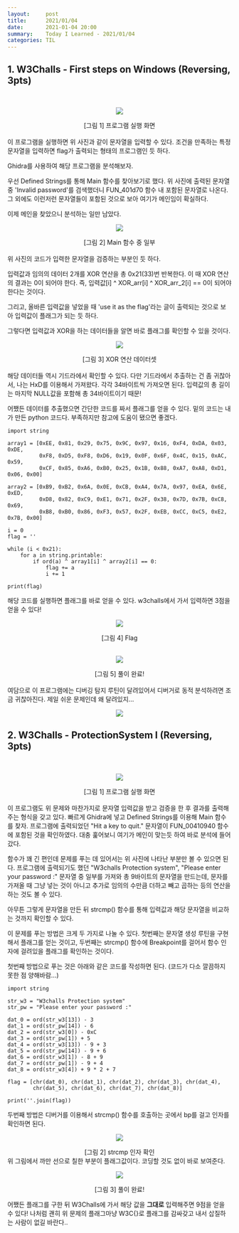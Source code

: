 ```yaml
---
layout:     post
title:      2021/01/04
date:       2021-01-04 20:00
summary:    Today I Learned - 2021/01/04
categories: TIL
---
```


## 1. W3Challs - First steps on Windows (Reversing, 3pts)

<br>
<p align="center"><img src="https://user-images.githubusercontent.com/75083364/103515317-da163b00-4eb1-11eb-94c1-13383e5ffe39.png"></p>
<center>[그림 1] 프로그램 실행 화면</center><br>
이 프로그램을 실행하면 위 사진과 같이 문자열을 입력할 수 있다.
조건을 만족하는 특정 문자열을 입력하면 flag가 출력되는 형태의 프로그램인 듯 하다.

Ghidra를 사용하여 해당 프로그램을 분석해보자.

우선 Defined Strings를 통해 Main 함수를 찾아보기로 했다.
위 사진에 출력된 문자열 중 'Invalid password'를 검색했더니 FUN_401d70 함수 내 포함된 문자열로 나온다. 그 외에도 이런저런 문자열들이 포함된 것으로 보아 여기가 메인임이 확실하다.

이제 메인을 찾았으니 분석하는 일만 남았다.

<p align="center"><img src="https://user-images.githubusercontent.com/75083364/103515322-db476800-4eb1-11eb-9cc2-b8ffbf4ec063.png"></p>
<center>[그림 2] Main 함수 중 일부</center><br>
위 사진의 코드가 입력한 문자열을 검증하는 부분인 듯 하다.

입력값과 임의의 데이터 2개를 XOR 연산을 총 0x21(33)번 반복한다.
이 때 XOR 연산의 결과는 0이 되어야 한다. 즉, 입력값[i] ^ XOR_arr[i] ^ XOR_arr_2[i] == 0이 되어야 한다는 것이다.

그리고, 올바른 입력값을 넣었을 때 'use it as the flag'라는 글이 출력되는 것으로 보아 입력값이 플래그가 되는 듯 하다.

그렇다면 입력값과 XOR을 하는 데이터들을 알면 바로 플래그를 확인할 수 있을 것이다.

<p align="center"><img src="https://user-images.githubusercontent.com/75083364/103515325-dbdffe80-4eb1-11eb-86a1-1333d27cf6cf.png"></p>
<center>[그림 3] XOR 연산 데이터셋</center><br>
해당 데이터들 역시 기드라에서 확인할 수 있다. 
다만 기드라에서 추출하는 건 좀 귀찮아서, 나는 HxD를 이용해서 가져왔다.
각각 34바이트씩 가져오면 된다. 입력값의 총 길이는 마지막 NULL값을 포함해 총 34바이트이기 때문!

어쨌든 데이터를 추출했으면 간단한 코드를 짜서 플래그를 얻을 수 있다.
밑의 코드는 내가 만든 python 코드다. 부족하지만 참고에 도움이 됐으면 좋겠다.

```{.python}
import string

array1 = [0xEE, 0x81, 0x29, 0x75, 0x9C, 0x97, 0x16, 0xF4, 0xDA, 0x03, 0xDE,
          0xF8, 0xD5, 0xF8, 0xD6, 0x19, 0x0F, 0x6F, 0x4C, 0x15, 0xAC, 0x59,
          0xCF, 0x85, 0xA6, 0xB0, 0x25, 0x1B, 0x88, 0xA7, 0xA8, 0xD1, 0x06, 0x00]

array2 = [0xB9, 0xB2, 0x6A, 0x0E, 0xCB, 0xA4, 0x7A, 0x97, 0xEA, 0x6E, 0xED,
          0xD8, 0x82, 0xC9, 0xE1, 0x71, 0x2F, 0x38, 0x7D, 0x7B, 0xC8, 0x69,
          0xB8, 0xB0, 0x86, 0xF3, 0x57, 0x2F, 0xEB, 0xCC, 0xC5, 0xE2, 0x7B, 0x00]

i = 0
flag = ''

while (i < 0x21):
    for a in string.printable:
        if ord(a) ^ array1[i] ^ array2[i] == 0:
            flag += a
            i += 1

print(flag)
```

해당 코드를 실행하면 플래그를 바로 얻을 수 있다. w3challs에서 가서 입력하면 3점을 얻을 수 있다!

<p align="center"><img src="https://user-images.githubusercontent.com/75083364/103515327-dc789500-4eb1-11eb-956c-0f61a4a5c089.png"></p>
<center>[그림 4] Flag</center><br>

<p align="center"><img src="https://user-images.githubusercontent.com/75083364/103515329-dc789500-4eb1-11eb-9060-976f295f129b.png"></p>
<center>[그림 5] 풀이 완료!</center><br>
여담으로 이 프로그램에는 디버깅 탐지 루틴이 달려있어서 디버거로 동적 분석하려면 조금 귀찮아진다. 제일 쉬운 문제인데 왜 달려있지...

<p align="center"><img src="https://user-images.githubusercontent.com/75083364/103515331-dd112b80-4eb1-11eb-8eb9-6973dfae8fae.png"></p>

## 2. W3Challs - ProtectionSystem Ⅰ (Reversing, 3pts)

<br>
<p align="center"><img src="https://user-images.githubusercontent.com/75083364/103532263-42731580-4ece-11eb-9a3d-0ce8fa254b32.png"></p>
<center>[그림 1] 프로그램 실행 화면</center><br>
이 프로그램도 위 문제와 마찬가지로 문자열 입력값을 받고 검증을 한 후 결과를 출력해주는 형식을 갖고 있다.
빠르게 Ghidra에 넣고 Defined Strings를 이용해 Main 함수를 찾자.
프로그램에 출력되었던 "Hit a key to quit." 문자열이 FUN_00410940 함수에 포함된 것을 확인하였다.
대충 훑어보니 여기가 메인이 맞는듯 하여 바로 분석에 들어갔다.

함수가 꽤 긴 편인데 문제를 푸는 데 있어서는 위 사진에 나타난 부분만 볼 수 있으면 된다.
프로그램에 출력되기도 했던 "W3challs Protection system", "Please enter your password :" 문자열 중 일부를 가져와
총 9바이트의 문자열을 만드는데, 문자를 가져올 때 그냥 넣는 것이 아니고 추가로 임의의 수만큼 더하고 빼고 곱하는 등의 연산을 하는 것도 볼 수 있다.

아무튼 그렇게 문자열을 만든 뒤 strcmp() 함수를 통해 입력값과 해당 문자열을 비교하는 것까지 확인할 수 있다.

이 문제를 푸는 방법은 크게 두 가지로 나눌 수 있다.
첫번째는 문자열 생성 루틴을 구현해서 플래그를 얻는 것이고, 두번째는 strcmp() 함수에 Breakpoint를 걸어서 함수 인자에 걸려있을 플래그를 확인하는 것이다.

첫번째 방법으로 푸는 것은 아래와 같은 코드를 작성하면 된다. (코드가 다소 깔끔하지 못한 점 양해바람...)

```(.python)
import string

str_w3 = "W3challs Protection system"
str_pw = "Please enter your password :"

dat_0 = ord(str_w3[13]) - 3
dat_1 = ord(str_pw[14]) - 6
dat_2 = ord(str_w3[0]) - 0xC
dat_3 = ord(str_pw[1]) + 5
dat_4 = ord(str_w3[13]) - 9 + 3
dat_5 = ord(str_pw[14]) - 9 + 6
dat_6 = ord(str_w3[1]) - 8 + 9
dat_7 = ord(str_pw[1]) - 9 + 4
dat_8 = ord(str_w3[4]) + 9 * 2 + 7

flag = [chr(dat_0), chr(dat_1), chr(dat_2), chr(dat_3), chr(dat_4),
        chr(dat_5), chr(dat_6), chr(dat_7), chr(dat_8)]

print(''.join(flag))
```

두번째 방법은 디버거를 이용해서 strcmp() 함수를 호출하는 곳에서 bp를 걸고 인자를 확인하면 된다.

<p align="center"><img src="https://user-images.githubusercontent.com/75083364/103532266-430bac00-4ece-11eb-9ab9-31093806fa22.png"></p>
<center>[그림 2] strcmp 인자 확인</center>
위 그림에서 까만 선으로 칠한 부분이 플래그값이다. 코딩할 것도 없이 바로 보여준다.

<p align="center"><img src="https://user-images.githubusercontent.com/75083364/103532268-43a44280-4ece-11eb-9f0b-f38a0f1af4b4.png"></p>
<center>[그림 3] 풀이 완료!</center>

어쨌든 플래그를 구한 뒤 W3Challs에 가서 해당 값을 **그대로** 입력해주면 9점을 얻을 수 있다!
나처럼 괜히 위 문제의 플래그마냥 W3C{}로 플래그를 감싸갖고 내서 삽질하는 사람이 없길 바란다..
